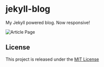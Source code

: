 jekyll-blog
===========

My Jekyll powered blog. Now responsive!

![Article Page](https://raw.github.com/bbrks/jekyll-blog/master/assets/themes/bbrks.me/screenshots/article.png)

## License

This project is released under the [MIT License](LICENSE)
